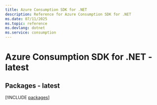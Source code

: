 ```yaml
---
title: Azure Consumption SDK for .NET
description: Reference for Azure Consumption SDK for .NET
ms.date: 07/11/2025
ms.topic: reference
ms.devlang: dotnet
ms.service: consumption
---
```

# Azure Consumption SDK for .NET - latest
## Packages - latest
[!INCLUDE [packages](consumption-index.md)]